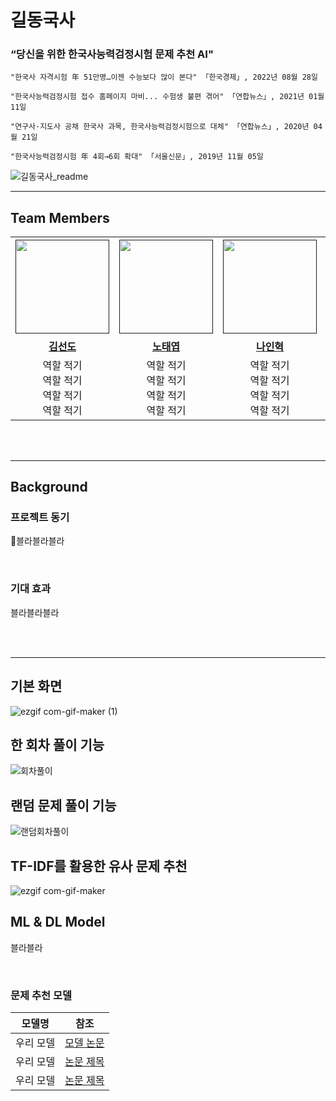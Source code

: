 # **길동국사**

### **“당신을 위한 한국사능력검정시험 문제 추천 AI"**

```
"한국사 자격시험 年 51만명…이젠 수능보다 많이 본다" 「한국경제」, 2022년 08월 28일

"한국사능력검정시험 접수 홈페이지 마비... 수험생 불편 겪어" 「연합뉴스」, 2021년 01월 11일

"연구사·지도사 공채 한국사 과목, 한국사능력검정시험으로 대체" 「연합뉴스」, 2020년 04월 21일

"한국사능력검정시험 年 4회→6회 확대" 「서울신문」, 2019년 11월 05일
```

![길동국사_readme](https://user-images.githubusercontent.com/107118671/214787068-d8a2f9c8-992a-4b36-8e03-09587174f70f.png)

---

## Team Members

<table>
   <tr height="160px">
      <td align="center">
         <a href="">
            <img src="https://user-images.githubusercontent.com/107118671/217153243-61a5779a-884c-4c38-be1d-b4af4a208033.png" width="150" height="150"/>
         </a>
      </td>
      <td align="center">
         <a href="">
            <img src="https://user-images.githubusercontent.com/107118671/217152986-cfa162d0-9fd9-43b7-8366-b40edddbb846.png" width="150" height="150"/>
         </a>
      </td>
      <td align="center">
         <a href="">
            <img src="https://user-images.githubusercontent.com/107118671/217153860-e06e5a14-61a3-4857-9c79-84bda4e62015.png" width="150" height="150"/>
         </a>
      </td>
       <td align="center">
         <a href="">
            <img src="https://user-images.githubusercontent.com/107118671/217153463-cc6c7551-f770-4cb3-af3e-f9a44d4df940.png" width="150" height="150"/>
         </a>
      </td>
      <td align="center">
         <a href="">
            <img src="https://user-images.githubusercontent.com/107118671/217153320-4262b830-ea4c-480a-a8eb-04341a8df1c0.png" width="150" height="150"/>
         </a>
      </td>
   </tr>
   <tr>
       <td align="center"><a href=""><b>김선도</b></a></td>
       <td align="center"><a href=""><b>노태엽</b></a></td>
       <td align="center"><a href=""><b>나인혁</b></a></td>
      <td align="center"><a href=""><b>박우석</b></a></td>
       <td align="center"><a href=""><b>전병웅</b></a></td>
   </tr>
   <tr>
      <td align="center">역할 적기<br/>역할 적기<br/>역할 적기<br/>역할 적기</td>
      <td align="center">역할 적기<br/>역할 적기<br/>역할 적기<br/>역할 적기</td>      <td align="center">역할 적기<br/>역할 적기<br/>역할 적기<br/>역할 적기</td>      <td align="center">역할 적기<br/>역할 적기<br/>역할 적기<br/>역할 적기</td>      <td align="center">역할 적기<br/>역할 적기<br/>역할 적기<br/>역할 적기</td>
   </tr>
</table>
<br/>

<br/>

---

## Background

### 프로젝트 동기

블라블라블라

<br/>

### 기대 효과

블라블라블라

<br/>

<br/>

---

## 기본 화면

![ezgif com-gif-maker (1)](https://user-images.githubusercontent.com/107118671/214790489-837aaf1a-0334-4d67-8d09-1097b525fd74.gif)

## 한 회차 풀이 기능

![회차풀이](https://user-images.githubusercontent.com/107118671/214790921-f3ed27cb-2948-4743-929e-e763a1c24913.gif)

## 랜덤 문제 풀이 기능

![랜덤회차풀이](https://user-images.githubusercontent.com/107118671/214791321-99859936-2a68-4054-9d86-271f01fabcfa.gif)

## TF-IDF를 활용한 유사 문제 추천

![ezgif com-gif-maker](https://user-images.githubusercontent.com/107118671/214786848-82854fbd-ff3b-492a-bced-b9db65ee7f57.gif)

## ML & DL Model

블라블라

<br/>

### 문제 추천 모델

| 모델명    | 참조                       |
| --------- | -------------------------- |
| 우리 모델 | [모델 논문](www.naver.com) |
| 우리 모델 | [논문 제목](www.naver.com) |
| 우리 모델 | [논문 제목](www.naver.com) |

<br/>
